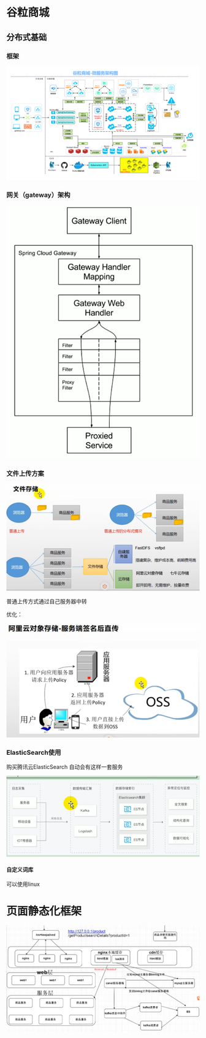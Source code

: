 # 谷粒商城

## 分布式基础

### 框架

![gulichagnc](images/架构汇总/gulichagnc-1718125693839.jpg)

### 网关（gateway）架构

![image-20240102160427153](images/架构汇总/image-20240102160427153-1718125704441.png)

### 文件上传方案

![image-20240103183827205](images/架构汇总/image-20240103183827205-1718125710754.png)

普通上传方式通过自己服务器中转

优化：

![image-20240103184902783](images/架构汇总/image-20240103184902783-1718125716306.png)

### ElasticSearch使用

购买腾讯云ElasticSearch 自动会有这样一套服务

![image-20240104105722351](images/架构汇总/image-20240104105722351-1718125719921.png)

#### 自定义词库

可以使用linux



# 页面静态化框架

![image-20240104190743636](images/架构汇总/image-20240104190743636-1718125724129.png)



 